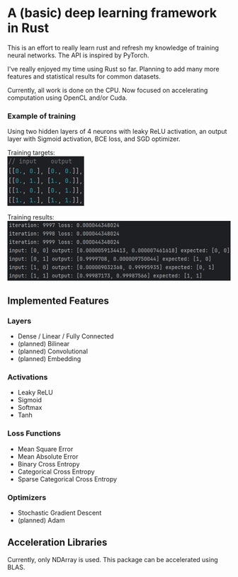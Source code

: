 # A (basic) deep learning framework in Rust
This is an effort to really learn rust and refresh my knowledge of training neural networks. The API is inspired by PyTorch.

I've really enjoyed my time using Rust so far. Planning to add many more features and statistical results for common datasets.

Currently, all work is done on the CPU. Now focused on accelerating computation using OpenCL and/or Cuda.

### Example of training
Using two hidden layers of 4 neurons with leaky ReLU activation, an output layer with Sigmoid activation, BCE loss, and SGD optimizer.

Training targets:\
![training target](./readme_assets/simple_example-target.png)

Training results:\
![training result](./readme_assets/simple_example-result.png)


## Implemented Features
### Layers

- Dense / Linear / Fully Connected
- (planned) Bilinear
- (planned) Convolutional
- (planned) Embedding

### Activations

- Leaky ReLU
- Sigmoid
- Softmax
- Tanh

### Loss Functions

- Mean Square Error
- Mean Absolute Error
- Binary Cross Entropy
- Categorical Cross Entropy
- Sparse Categorical Cross Entropy

### Optimizers

- Stochastic Gradient Descent
- (planned) Adam


## Acceleration Libraries
Currently, only NDArray is used. This package can be accelerated using BLAS.
